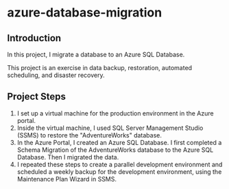 # azure-database-migration

## Introduction

In this project, I migrate a database to an Azure SQL Database. 

This project is an exercise in data backup, restoration, automated scheduling, and disaster recovery.

## Project Steps

1. I set up a virtual machine for the production environment in the Azure portal.
1. Inside the virtual machine, I used SQL Server Management Studio (SSMS) to restore the "AdventureWorks" database.
1. In the Azure Portal, I created an Azure SQL Database. I first completed a Schema Migration of the AdventureWorks database to the Azure SQL Database. Then I migrated the data.
1. I repeated these steps to create a parallel development environment and scheduled a weekly backup for the development environment, using the Maintenance Plan Wizard in SSMS.
